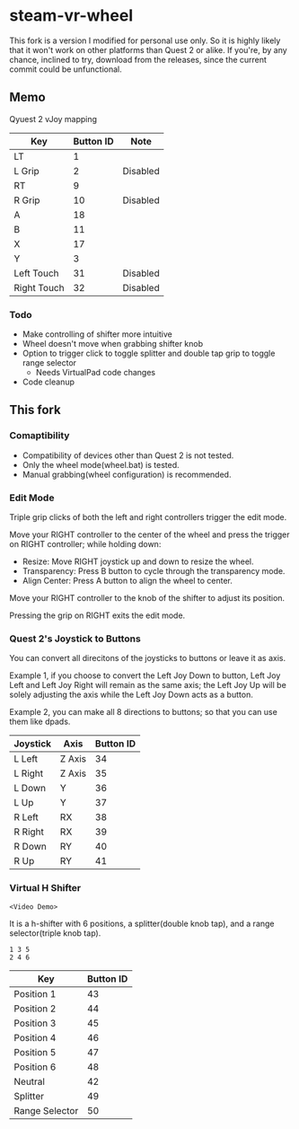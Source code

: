 # steam-vr-wheel

This fork is a version I modified for personal use only. So it is highly likely that it won't work on other platforms than Quest 2 or alike. If you're, by any chance, inclined to try, download from the releases, since the current commit could be unfunctional.

## Memo

Qyuest 2 vJoy mapping

|Key|Button ID|Note|
|-|-|-|
|LT|1||
|L Grip|2|Disabled|
|RT|9||
|R Grip|10|Disabled|
|A|18||
|B|11||
|X|17||
|Y|3||
|Left Touch|31|Disabled|
|Right Touch|32|Disabled|

### Todo

- Make controlling of shifter more intuitive
- Wheel doesn't move when grabbing shifter knob
- Option to trigger click to toggle splitter and double tap grip to toggle range selector
	- Needs VirtualPad code changes
- Code cleanup

## This fork

### Comaptibility

- Compatibility of devices other than Quest 2 is not tested.
- Only the wheel mode(wheel.bat) is tested.
- Manual grabbing(wheel configuration) is recommended.

### Edit Mode

Triple grip clicks of both the left and right controllers trigger the edit mode.

Move your RIGHT controller to the center of the wheel and press the trigger on RIGHT controller; while holding down:
- Resize: Move RIGHT joystick up and down to resize the wheel.
- Transparency: Press B button to cycle through the transparency mode.
- Align Center: Press A button to align the wheel to center.

Move your RIGHT controller to the knob of the shifter to adjust its position.

Pressing the grip on RIGHT exits the edit mode.

### Quest 2's Joystick to Buttons

You can convert all direcitons of the joysticks to buttons or leave it as axis.

Example 1, if you choose to convert the Left Joy Down to button, Left Joy Left and Left Joy Right will remain as the same axis; the Left Joy Up will be solely adjusting the axis while the Left Joy Down acts as a button.

Example 2, you can make all 8 directions to buttons; so that you can use them like dpads.

|Joystick|Axis|Button ID|
|-|-|-|
|L Left|Z Axis|34|
|L Right|Z Axis|35|
|L Down|Y|36|
|L Up|Y|37|
|R Left|RX|38|
|R Right|RX|39|
|R Down|RY|40|
|R Up|RY|41|

### Virtual H Shifter

```text
<Video Demo>
```

It is a h-shifter with 6 positions, a splitter(double knob tap), and a range selector(triple knob tap).

```text
1 3 5
2 4 6
```
|Key|Button ID|
|-|-|
|Position 1|43|
|Position 2|44|
|Position 3|45|
|Position 4|46|
|Position 5|47|
|Position 6|48|
|Neutral|42|
|Splitter|49|
|Range Selector|50|
